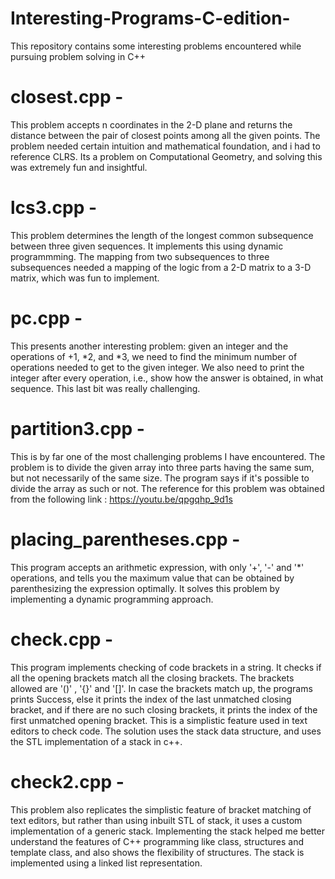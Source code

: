 # Interesting-Programs-C-edition-
This repository contains some interesting problems encountered while pursuing problem solving in C++

# closest.cpp - 
This problem accepts n coordinates in the 2-D plane and returns the distance between the pair of closest points among all the given points. The problem needed certain intuition and mathematical foundation, and i had to reference CLRS. Its a problem on Computational Geometry, and solving this was extremely fun and insightful.

# lcs3.cpp - 
This problem determines the length of the longest common subsequence between three given sequences. It implements this using dynamic programmming. The mapping from two subsequences to three subsequences needed a mapping of the logic from a 2-D matrix to a 3-D matrix, which was fun to implement.

# pc.cpp - 
This presents another interesting problem: given an integer and the operations of +1, \*2, and \*3, we need to find the minimum number of operations needed to get to the given integer. We also need to print the integer after every operation, i.e., show how the answer is obtained, in what sequence. This last bit was really challenging.

# partition3.cpp - 
This is by far one of the most challenging problems I have encountered. The problem is to divide the given array into three parts having the same sum, but not necessarily of the same size. The program says if it's possible to divide the array as such or not. The reference for this problem was obtained from the following link : https://youtu.be/qpgqhp_9d1s

# placing_parentheses.cpp - 
This program accepts an arithmetic expression, with only '+', '-' and '\*' operations, and tells you the maximum value that can be obtained by parenthesizing the expression optimally. It solves this problem by implementing a dynamic programming approach.

# check.cpp - 
This program implements checking of code brackets in a string. It checks if all the opening brackets match all the closing brackets. The brackets allowed are '()' , '{}' and '[]'. In case the brackets match up, the programs prints Success, else it prints the index of the last unmatched closing bracket, and if there are no such closing brackets, it prints the index of the first unmatched opening bracket. This is a simplistic feature used in text editors to check code. The solution uses the stack data structure, and uses the STL implementation of a stack in c++.

# check2.cpp - 
This problem also replicates the simplistic feature of bracket matching of text editors, but rather than using inbuilt STL of stack, it uses a custom implementation of a generic stack. Implementing the stack helped me better understand the features of C++ programming like class, structures and template class, and also shows the flexibility of structures. The stack is implemented using a linked list representation.
